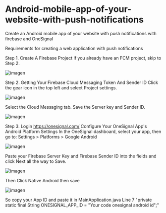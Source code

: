 # Android-mobile-app-of-your-website-with-push-notifications
Create an Android mobile app of your website with push notifications with firebase and OneSignal

Requirements for creating a web application with push notifications 

Step 1. Create A Firebase Project
If you already have an FCM project, skip to Step 2.

![imagen](https://user-images.githubusercontent.com/3398370/113433435-7da6b700-93df-11eb-8439-93af8d93893d.png)

Step 2. Getting Your Firebase Cloud Messaging Token And Sender ID
Click the gear icon in the top left and select Project settings.

![imagen](https://user-images.githubusercontent.com/3398370/113433546-adee5580-93df-11eb-836f-ac58f26633e9.png)

Select the Cloud Messaging tab.
Save the Server key and Sender ID.

![imagen](https://user-images.githubusercontent.com/3398370/113433582-c3637f80-93df-11eb-83a1-05fa87e8778b.png)

Step 3. Login https://onesignal.com/
Configure Your OneSignal App's Android Platform Settings
In the OneSignal dashboard, select your app, then go to:
Settings > Platforms > Google Android

![imagen](https://user-images.githubusercontent.com/3398370/113433632-e2621180-93df-11eb-9adb-731140cbd5c8.png)

Paste your Firebase Server Key and Firebase Sender ID into the fields and click Next all the way to Save.

![imagen](https://user-images.githubusercontent.com/3398370/113433655-ec841000-93df-11eb-8aa4-46f6cecfa0ce.png)


Then Click Native Android then save

![imagen](https://user-images.githubusercontent.com/3398370/113434849-feff4900-93e1-11eb-90e9-c78d8322035a.png)

So copy your App ID and paste it in MainApplication.java Line 7 
"private static final String ONESIGNAL_APP_ID = "Your code onesignal android id";"

